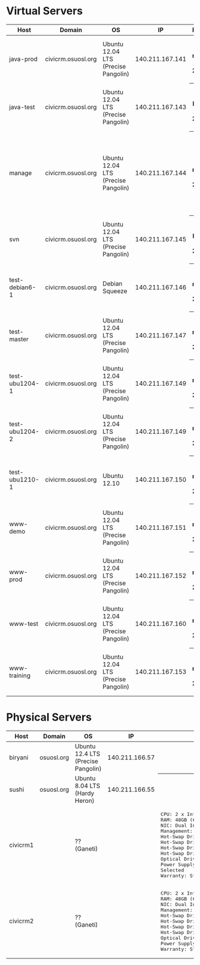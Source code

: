 Virtual Servers
===============

<table>
  <thead>
    <tr>
      <th>Host</th>
      <th>Domain</th>
      <th>OS</th>
      <th>IP</th>
      <th>Resources</th>
      <th>Comments</th>
    </tr>
  </thead>
  <tbody>
    <tr>
      <td>java-prod</td>
      <td>civicrm.osuosl.org</td>
      <td>Ubuntu 12.04 LTS (Precise Pangolin)</td>
      <td>140.211.167.141</td>
      <th>cores=2 ram=4gb root=25gb (updated: 2014-10-27)</th>
      <td>Confluence, JIRA, MySQL, Apache</td>
    </tr>
    <tr>
      <td>java-test</td>
      <td>civicrm.osuosl.org</td>
      <td>Ubuntu 12.04 LTS (Precise Pangolin)</td>
      <td>140.211.167.143</td>
      <th>cores=2 ram=2 hdd=27gb (updated: 2013-11-27)</th>
      <td>Confluence, JIRA, MySQL, Apache</td>
    </tr>
    <tr>
      <td>manage</td>
      <td>civicrm.osuosl.org</td>
      <td>Ubuntu 12.04 LTS (Precise Pangolin)</td>
      <td>140.211.167.144</td>
      <th>cores=2 ram=2gb root=15gb (updated: 2014-10-27)</th>
      <td>Puppet Master, slapd, phpldapadmin -- all firewalled to prevent remote access. For LDAP management instructions, login via SSH and run "sudo cat /root/ldap-notes.txt"</td>
    </tr>
    <tr>
      <td>svn</td>
      <td>civicrm.osuosl.org</td>
      <td>Ubuntu 12.04 LTS (Precise Pangolin)</td>
      <td>140.211.167.145</td>
      <th>cores=2 ram=2gb hdd=10gb (updated: 2013-11-27)</th>
      <td>(TODO) Apache, SVN</td>
    </tr>
    <tr>
      <td>test-debian6-1</td>
      <td>civicrm.osuosl.org</td>
      <td>Debian Squeeze</td>
      <td>140.211.167.146</td>
      <th>cores=2 ram=4gb root=17gb (updated: 2014-10-27)</th>
      <td>Jenkins (Slave), Apache, MySQL, Drupal, Drush</td>
    </tr>
    <tr>
      <td>test-master</td>
      <td>civicrm.osuosl.org</td>
      <td>Ubuntu 12.04 LTS (Precise Pangolin)</td>
      <td>140.211.167.147</td>
      <th>cores=2 ram=3gb root=12gb (updated: 2014-10-27)</th>
      <td>Jenkins (Master), Apache (for HTTPS), Tomcat (for AJP)</td>
    </tr>
    <tr>
      <td>test-ubu1204-1</td>
      <td>civicrm.osuosl.org</td>
      <td>Ubuntu 12.04 LTS (Precise Pangolin)</td>
      <td>140.211.167.149</td>
      <th>cores=2 ram=4 root=20gb (updated: 2014-10-27)</th>
      <td>Jenkins (Slave), Apache, MySQL, Drupal/Drush, CiviCRM</td>
    </tr>
    <tr>
      <td>test-ubu1204-2</td>
      <td>civicrm.osuosl.org</td>
      <td>Ubuntu 12.04 LTS (Precise Pangolin)</td>
      <td>140.211.167.149</td>
      <th>cores=2 ram=4gb root=12gb (updated: 2014-10-27)</th>
      <td>Jenkins (Slave), Apache, MySQL, Drupal/Drush, CiviCRM</td>
    </tr>
    <tr>
      <td>test-ubu1210-1</td>
      <td>civicrm.osuosl.org</td>
      <td>Ubuntu 12.10</td>
      <td>140.211.167.150</td>
      <th>cores=2 ram=4gb root=12gb (updated: 2014-10-27)</th>
      <td>Jenkins (Slave), Apache, MySQL, Drupal/Drush, CiviCRM</td>
    </tr>
    <tr>
      <td>www-demo</td>
      <td>civicrm.osuosl.org</td>
      <td>Ubuntu 12.04 LTS (Precise Pangolin)</td>
      <td>140.211.167.151</td>
      <th>cores=2 ram=4gb root=17gb (updated: 2014-10-27)</th>
      <td>Apache, MySQL, Drupal, Joomla, WordPress, CiviCRM</td>
    </tr>
    <tr>
      <td>www-prod</td>
      <td>civicrm.osuosl.org</td>
      <td>Ubuntu 12.04 LTS (Precise Pangolin)</td>
      <td>140.211.167.152</td>
      <th>cores=2 ram=6gb root=25gb (updated: 2014-10-27)</th>
      <td>Nginx, MySQL, Drupal/Drush, SMF, alert.civicrm.org</td>
    </tr>
    <tr>
      <td>www-test</td>
      <td>civicrm.osuosl.org</td>
      <td>Ubuntu 12.04 LTS (Precise Pangolin)</td>
      <td>140.211.167.160</td>
      <th>cores=2 ram=3gb root=15gb (updated: 2014-10-27)</th>
      <td>http auth: civicrm/civicrm<br />Nginx, MySQL, Drupal/Drush</td>
    </tr>
    <tr>
      <td>www-training</td>
      <td>civicrm.osuosl.org</td>
      <td>Ubuntu 12.04 LTS (Precise Pangolin)</td>
      <td>140.211.167.153</td>
      <th>cores=2 ram=4gb root=12gb (updated: 2014-10-27)</th>
      <td>Apache, Mysql, Drupal/Drush, alert.dev.civicrm.org</td>
    </tr>
  </tbody>
</table>

Physical Servers
================

<table>
  <thead>
    <tr>
      <th>Host</th>
      <th>Domain</th>
      <th>OS</th>
      <th>IP</th>
      <th>Resources</th>
    </tr>
  </thead>
  <tbody>
    <tr>
      <td>biryani</td>
      <td>osuosl.org</td>
      <td>Ubuntu 12.4 LTS (Precise Pangolin)</td>
      <td>140.211.166.57</td>
      <th>cores=2 ram=4gb lvmvg=175gb (updated: 2014-11-09)</th>
    </tr>
    <tr>
      <td>sushi</td>
      <td>osuosl.org</td>
      <td>Ubuntu 8.04 LTS (Hardy Heron)</td>
      <td>140.211.166.55</td>
      <th>cores=2 (Xeon 5148) ram=8gb lvmvg=340gb (updated: 2014-11-09)</th>
    </tr>
    <tr>
      <td>civicrm1</td>
      <td></td>
      <td>?? (Ganeti)</td>
      <td></td>
      <td>
<pre>
CPU: 2 x Intel Xeon E5-2407, 2.2GHz (4-Core, 10MB Cache, 80W) 32nm
RAM: 48GB (6 x 8GB DDR3-1600 ECC Registered 2R DIMMs) Operating at 1600 MT/s Max
NIC: Dual Intel 82574L Gigabit Ethernet Controllers - Integrated
Management: Integrated IPMI 2.0 & KVM over LAN
Hot-Swap Drive - 1: 500GB Western Digital VelociRaptor (6Gb/s, 10K RPM, 64MB Cache) 3.5" SATA 
Hot-Swap Drive - 2: 500GB Western Digital VelociRaptor (6Gb/s, 10K RPM, 64MB Cache) 3.5" SATA 
Hot-Swap Drive - 3: 500GB Western Digital VelociRaptor (6Gb/s, 10K RPM, 64MB Cache) 3.5" SATA 
Hot-Swap Drive - 4: 180GB Intel 520 Series MLC (6Gb/s) 2.5" SATA SSD
Optical Drive: No Drive
Power Supply: Redundant 400W Power Supply with PMBus and I2C
Selected
Warranty: Std 3-Yr Warranty + 3-Yr Expanded Warranty, Next Business Day On Site - Spare Parts Req
</pre>
      </td>
    </tr>
    <tr>
      <td>civicrm2</td>
      <td></td>
      <td>?? (Ganeti)</td>
      <td></td>
      <td>
<pre>
CPU: 2 x Intel Xeon E5-2407, 2.2GHz (4-Core, 10MB Cache, 80W) 32nm
RAM: 48GB (6 x 8GB DDR3-1600 ECC Registered 2R DIMMs) Operating at 1600 MT/s Max
NIC: Dual Intel 82574L Gigabit Ethernet Controllers - Integrated
Management: Integrated IPMI 2.0 & KVM over LAN
Hot-Swap Drive - 1: 500GB Western Digital VelociRaptor (6Gb/s, 10K RPM, 64MB Cache) 3.5" SATA 
Hot-Swap Drive - 2: 500GB Western Digital VelociRaptor (6Gb/s, 10K RPM, 64MB Cache) 3.5" SATA 
Hot-Swap Drive - 3: 500GB Western Digital VelociRaptor (6Gb/s, 10K RPM, 64MB Cache) 3.5" SATA 
Hot-Swap Drive - 4: 180GB Intel 520 Series MLC (6Gb/s) 2.5" SATA SSD
Optical Drive: No Drive
Power Supply: Redundant 400W Power Supply with PMBus and I2C
Warranty: Std 3-Yr Warranty + 3-Yr Expanded Warranty, Next Business Day On Site - Spare Parts Req
</pre>
      </td>
    </tr>
  </tbody>
</table>
